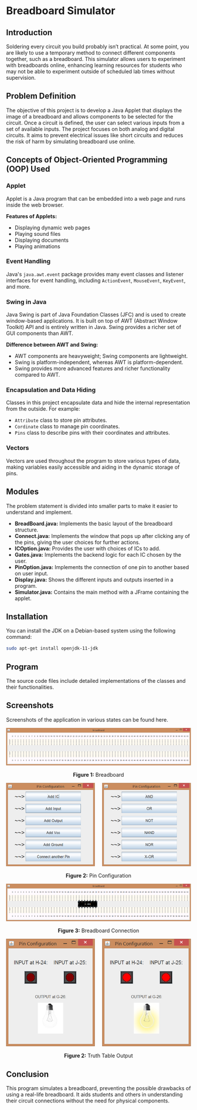 # Breadboard Simulator

## Introduction

Soldering every circuit you build probably isn’t practical. At some point, you are likely to use a temporary method to connect different components together, such as a breadboard. This simulator allows users to experiment with breadboards online, enhancing learning resources for students who may not be able to experiment outside of scheduled lab times without supervision.

## Problem Definition

The objective of this project is to develop a Java Applet that displays the image of a breadboard and allows components to be selected for the circuit. Once a circuit is defined, the user can select various inputs from a set of available inputs. The project focuses on both analog and digital circuits. It aims to prevent electrical issues like short circuits and reduces the risk of harm by simulating breadboard use online.

## Concepts of Object-Oriented Programming (OOP) Used

### Applet

Applet is a Java program that can be embedded into a web page and runs inside the web browser.

**Features of Applets:**

- Displaying dynamic web pages
- Playing sound files
- Displaying documents
- Playing animations

### Event Handling

Java's `java.awt.event` package provides many event classes and listener interfaces for event handling, including `ActionEvent`, `MouseEvent`, `KeyEvent`, and more.

### Swing in Java

Java Swing is part of Java Foundation Classes (JFC) and is used to create window-based applications. It is built on top of AWT (Abstract Window Toolkit) API and is entirely written in Java. Swing provides a richer set of GUI components than AWT.

**Difference between AWT and Swing:**

- AWT components are heavyweight; Swing components are lightweight.
- Swing is platform-independent, whereas AWT is platform-dependent.
- Swing provides more advanced features and richer functionality compared to AWT.

### Encapsulation and Data Hiding

Classes in this project encapsulate data and hide the internal representation from the outside. For example:

- `Attribute` class to store pin attributes.
- `Cordinate` class to manage pin coordinates.
- `Pins` class to describe pins with their coordinates and attributes.

### Vectors

Vectors are used throughout the program to store various types of data, making variables easily accessible and aiding in the dynamic storage of pins.

## Modules

The problem statement is divided into smaller parts to make it easier to understand and implement.

- **BreadBoard.java:** Implements the basic layout of the breadboard structure.
- **Connect.java:** Implements the window that pops up after clicking any of the pins, giving the user choices for further actions.
- **ICOption.java:** Provides the user with choices of ICs to add.
- **Gates.java:** Implements the backend logic for each IC chosen by the user.
- **PinOption.java:** Implements the connection of one pin to another based on user input.
- **Display.java:** Shows the different inputs and outputs inserted in a program.
- **Simulator.java:** Contains the main method with a JFrame containing the applet.

## Installation

You can install the JDK on a Debian-based system using the following command:

```bash
sudo apt-get install openjdk-11-jdk
```

## Program

The source code files include detailed implementations of the classes and their functionalities.

## Screenshots

Screenshots of the application in various states can be found here.

<div align="center">
  <img src="assets/1.png" alt="Breadboard" title="Breadboard" />
  <p><b>Figure 1:</b> Breadboard</p>
</div>

<div align="center">
  <div style="display: flex; align-items: center; justify-content: center;">
    <div style="margin-right: 10px;">
      <img src="assets/2.png" alt="Pin Configuration" title="Pin Configuration" />
    </div>
    <div style="margin-left: 10px;">
      <img src="assets/3.png" alt="Pin Configuration" title="Pin Configuration" />
    </div>
  </div>
  <p><b>Figure 2:</b> Pin Configuration</p>
</div>

<div align="center">
  <img src="assets/4.png" alt="Breadboard Connection" title="Breadboard Connection" />
  <p><b>Figure 3:</b> Breadboard Connection</p>
</div>

<div align="center">
  <div style="display: flex; align-items: center; justify-content: center;">
    <div style="margin-right: 10px;">
      <img src="assets/5.png" alt="Pin Configuration" title="Pin Configuration" />
    </div>
    <div style="margin-left: 10px;">
      <img src="assets/6.png" alt="Pin Configuration" title="Pin Configuration" />
    </div>
  </div>
  <p><b>Figure 2:</b> Truth Table Output</p>
</div>

## Conclusion

This program simulates a breadboard, preventing the possible drawbacks of using a real-life breadboard. It aids students and others in understanding their circuit connections without the need for physical components.
